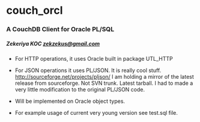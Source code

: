 # couch_orcl
### A CouchDB Client for Oracle PL/SQL
##### Zekeriya KOC <zekzekus@gmail.com>

* For HTTP operations, it uses Oracle built in package UTL_HTTP

* For JSON operations it uses PL/JSON. It is really cool stuff.
  http://sourceforge.net/projects/pljson/
  I am holding a mirror of the latest release from sourceforge. Not SVN trunk.
  Latest tarball. I had to made a very little modification to the original
  PL/JSON code.

* Will be implemented on Oracle object types.

* For example usage of current very young version see test.sql file.